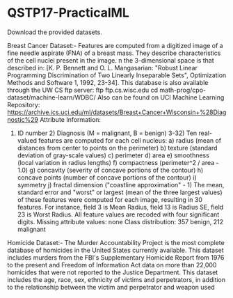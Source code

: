 # QSTP17-PracticalML
Download the provided datasets.

Breast Cancer Dataset:-
Features are computed from a digitized image of a fine needle aspirate (FNA) of a breast mass. They describe characteristics of the cell nuclei present in the image. n the 3-dimensional space is that described in: [K. P. Bennett and O. L. Mangasarian: "Robust Linear Programming Discrimination of Two Linearly Inseparable Sets", Optimization Methods and Software 1, 1992, 23-34].
This database is also available through the UW CS ftp server: ftp ftp.cs.wisc.edu cd math-prog/cpo-dataset/machine-learn/WDBC/
Also can be found on UCI Machine Learning Repository: https://archive.ics.uci.edu/ml/datasets/Breast+Cancer+Wisconsin+%28Diagnostic%29
Attribute Information:
1) ID number 2) Diagnosis (M = malignant, B = benign) 3-32)
Ten real-valued features are computed for each cell nucleus:
a) radius (mean of distances from center to points on the perimeter) b) texture (standard deviation of gray-scale values) c) perimeter d) area e) smoothness (local variation in radius lengths) f) compactness (perimeter^2 / area - 1.0) g) concavity (severity of concave portions of the contour) h) concave points (number of concave portions of the contour) i) symmetry j) fractal dimension ("coastline approximation" - 1)
The mean, standard error and "worst" or largest (mean of the three largest values) of these features were computed for each image, resulting in 30 features. For instance, field 3 is Mean Radius, field 13 is Radius SE, field 23 is Worst Radius.
All feature values are recoded with four significant digits.
Missing attribute values: none
Class distribution: 357 benign, 212 malignant

Homicide Dataset:-
The Murder Accountability Project is the most complete database of homicides in the United States currently available. This dataset includes murders from the FBI's Supplementary Homicide Report from 1976 to the present and Freedom of Information Act data on more than 22,000 homicides that were not reported to the Justice Department. This dataset includes the age, race, sex, ethnicity of victims and perpetrators, in addition to the relationship between the victim and perpetrator and weapon used
